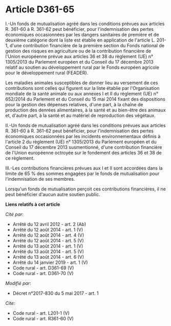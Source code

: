 # Article D361-65

I.-Un fonds de mutualisation agréé dans les conditions prévues aux articles R. 361-60 à R. 361-62 peut bénéficier, pour
l'indemnisation des pertes économiques occasionnées par les dangers sanitaires de première et de deuxième catégorie dont la
liste est établie en application de l'article L. 201-1, d'une contribution financière de la première section du Fonds
national de gestion des risques en agriculture ou de la contribution financière de l'Union européenne prévue aux articles 36
et 38 du règlement (UE) n° 1305/2013 du Parlement européen et du Conseil du 17 décembre 2013 relatif au soutien au
développement rural par le Fonds européen agricole pour le développement rural (FEADER). 

Les maladies animales susceptibles de donner lieu au versement de ces contributions sont celles qui figurent sur la liste
établie par l'Organisation mondiale de la santé animale ou aux annexes I et II du règlement (UE) n° 652/2014 du Parlement et
du Conseil du 15 mai 2014 fixant des dispositions pour la gestion des dépenses relatives, d'une part, à la chaîne de
production des denrées alimentaires, à la santé et au bien-être des animaux et, d'autre part, à la santé et au matériel de
reproduction des végétaux. 

II.-Un fonds de mutualisation agréé dans les conditions prévues aux articles R. 361-60 à R. 361-62 peut bénéficier, pour
l'indemnisation des pertes économiques occasionnées par les incidents environnementaux définis à l'article 2 du règlement
(UE) n° 1305/2013 du Parlement européen et du Conseil du 17 décembre 2013 susmentionné, d'une contribution financière de
l'Union européenne octroyée sur le fondement des articles 36 et 38 de ce règlement. 

III.-Les contributions financières prévues aux I et II sont accordées dans la limite de 65 % des sommes engagées par le fonds
de mutualisation pour l'indemnisation de ses membres. 

Lorsqu'un fonds de mutualisation perçoit ces contributions financières, il ne peut bénéficier d'aucun autre soutien public.

**Liens relatifs à cet article**

_Cité par_:

  - Arrêté du 12 avril 2012 - art. 2 (Ab)
  - Arrêté du 12 août 2014 - art. 1 (V)
  - Arrêté du 12 août 2014 - art. 4 (V)
  - Arrêté du 12 août 2014 - art. 5 (V)
  - Arrêté du 13 août 2014 - art. 1 (V)
  - Arrêté du 13 août 2014 - art. 5 (V)
  - Arrêté du 13 août 2014 - art. 6 (V)
  - Arrêté du 14 janvier 2019 - art. 1 (V)
  - Code rural - art. D361-69 (V)
  - Code rural - art. D361-70 (V)

_Modifié par_:

  - Décret n°2017-830 du 5 mai 2017 - art. 1

_Cite_:

  - Code rural - art. L201-1 (V)
  - Code rural - art. R361-60 (V)
